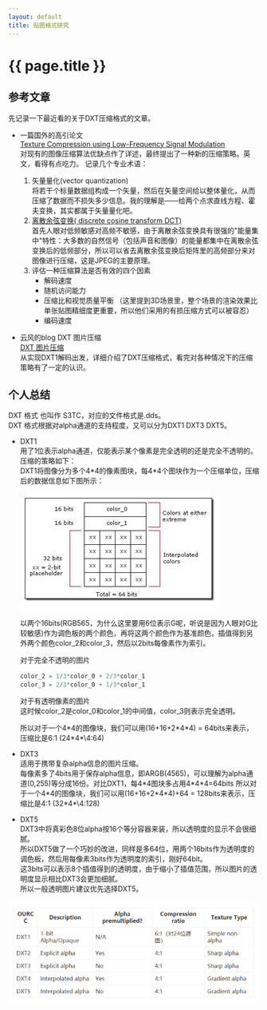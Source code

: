 ```yaml
---
layout: default
title: 贴图格式研究
---
```


{{ page.title }}
================

## 参考文章
先记录一下最近看的关于DXT压缩格式的文章。

* 一篇国外的高引论文    
    [Texture Compression using Low-Frequency Signal Modulation](/attachments/1.pdf)  
    对现有的图像压缩算法优缺点作了详述，最终提出了一种新的压缩策略。英文，看得有点吃力。
    记录几个专业术语：
    1. 矢量量化(vector quantization)  
    将若干个标量数据组构成一个矢量，然后在矢量空间给以整体量化，从而压缩了数据而不损失多少信息。我的理解是——给两个点求直线方程、霍夫变换，其实都属于矢量量化吧。  
    2. [离散余弦变换( discrete cosine transform DCT)](https://blog.csdn.net/jubincn/article/details/6882179)  
    首先人眼对低频敏感对高频不敏感，由于离散余弦变换具有很强的"能量集中"特性：大多数的自然信号（包括声音和图像）的能量都集中在离散余弦变换后的低频部分，所以可以省去离散余弦变换后矩阵里的高频部分来对图像进行压缩，这是JPEG的主要原理。
    3. 评估一种压缩算法是否有效的四个因素  
        * 解码速度
        * 随机访问能力
        * 压缩比和视觉质量平衡
        （这里提到3D场景里，整个场景的渲染效果比单张贴图精细度更重要，所以他们采用的有损压缩方式可以被容忍）
        * 编码速度

* 云风的blog  DXT 图片压缩  
    [DXT 图片压缩](https://blog.codingnow.com/2007/05/dxt.html)  
    从实现DXT1解码出发，详细介绍了DXT压缩格式，看完对各种情况下的压缩策略有了一定的认识。

## 个人总结

DXT 格式 也叫作 S3TC，对应的文件格式是.dds。  
DXT 格式根据对alpha通道的支持程度，又可以分为DXT1 DXT3 DXT5。  
* DXT1  
	用了1位表示alpha通道，仅能表示某个像素是完全透明的还是完全不透明的。压缩的策略如下：  
	DXT1将图像分为多个4\*4的像素图块，每4\*4个图块作为一个压缩单位，压缩后的数据信息如下图所示：

	![](/images/2019-04-16-12-52-06.png)

	以两个16bits(RGB565，为什么这里要用6位表示G呢，听说是因为人眼对G比较敏感)作为调色板的两个颜色，再将这两个颜色作为基准颜色，插值得到另外两个颜色color_2和color_3，然后以2bits每像素作为索引。

	对于完全不透明的图片  
	``` python
	color_2 = 1/3*color_0 + 2/3*color_1
	color_3 = 2/3*color_0 + 1/3*color_1
	``` 
	对于有透明像素的图片  
	这时候color_2是color_0和color_1的中间值，color_3则表示完全透明。

	所以对于一个4\*4的图像块，我们可以用(16+16+2\*4\*4) = 64bits来表示，压缩比是6:1 (24\*4*\4:64)

* DXT3  
	适用于携带复杂alpha信息的图片压缩。  
	每像素多了4bits用于保存alpha信息，即ARGB(4565)，可以理解为alpha通道(0,255)等分成16份。对比DXT1，每4\*4图块多占用4\*4\*4=64bits
	所以对于一个4\*4的图像块，我们可以用(16+16+2\*4\*4)+64 = 128bits来表示，压缩比是4:1 (32\*4*\4:128)

* DXT5  
	DXT3中将真彩色8位alpha按16个等分容器来装，所以透明度的显示不会很细腻。  
	所以DXT5做了一个巧妙的改进，同样是多64位，用两个16bits作为透明度的调色板，然后用每像素3bits作为透明度的索引，刚好64bit。  
	这3bits可以表示8个插值得到的透明度，由于缩小了插值范围，所以图片的透明度显示相比DXT3会更加细腻。  
	所以一般透明图片建议优先选择DXT5。

![](/images/2019-04-16-22-04-26.png)



